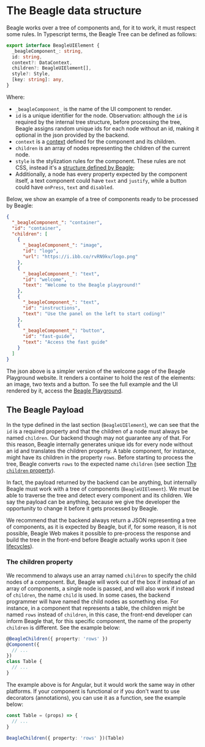 # The Beagle data structure

Beagle works over a tree of components and, for it to work, it must respect some rules. In
Typescript terms, the Beagle Tree can be defined as follows:

```typescript
export interface BeagleUIElement {
  _beagleComponent_: string,
  id: string,
  context?: DataContext,
  children?: BeagleUIElement[],
  style?: Style,
  [key: string]: any,
}
```

Where:

- `_beagleComponent_` is the name of the UI component to render.
- `id` is a unique identifier for the node. Observation: although the `id` is required by the
internal tree structure, before processing the tree, Beagle assigns random unique ids for each node
without an id, making it optional in the json provided by the backend.
- `context` is a [context](https://docs.usebeagle.io/resources/comunication-between-components-and-context)
defined for the component and its children.
- `children` is an array of nodes representing the children of the current node.
- `style` is the stylization rules for the component. These rules are not CSS, instead it's a
[structure defined by Beagle](https://docs.usebeagle.io/resources/estilizacao/web#stylizing-components-through-json);
- Additionally, a node has every property expected by the component itself, a text component could
have `text` and `justify`, while a button could have `onPress`, `text` and `disabled`.

Below, we show an example of a tree of components ready to be processed by Beagle:

```json
{
  "_beagleComponent_": "container",
  "id": "container",
  "children": [
    {
      "_beagleComponent_": "image",
      "id": "logo",
      "url": "https://i.ibb.co/rvRN9kv/logo.png"
    },
    {
      "_beagleComponent_": "text",
      "id": "welcome",
      "text": "Welcome to the Beagle playground!"
    },
    {
      "_beagleComponent_": "text",
      "id": "instructions",
      "text": "Use the panel on the left to start coding!"
    },
    {
      "_beagleComponent_": "button",
      "id": "fast-guide",
      "text": "Access the fast guide"
    }
  ]
}
```

The json above is a simpler version of the welcome page of the Beagle Playground website. It
renders a container to hold the rest of the elements: an image, two texts and a button. To see the
full example and the UI rendered by it, access the
[Beagle Playground](https://beagle-playground.netlify.app/).

## The Beagle Payload

In the type defined in the last section (`BeagleUIElement`), we can see that the `id` is a required
property and that the children of a node must always be named `children`. Our backend though may not
guarantee any of that. For this reason, Beagle internally generates unique ids for every node
without an id and translates the children property. A table component, for instance, might have its
children in the property `rows`. Before starting to process the tree, Beagle converts `rows` to the
expected name `children` (see section [The `children` property](#The-Children-Property)).

In fact, the payload returned by the backend can be anything, but internally Beagle must work with
a tree of components (`BeagleUIElement`). We must be able to traverse the tree and detect every
component and its children. We say the payload can be anything, because we give the developer the
opportunity to change it before it gets processed by Beagle.

We recommend that the backend always return a JSON representing a tree of components, as it is
expected by Beagle, but if, for some reason, it is not possible, Beagle Web makes it possible to
pre-process the response and build the tree in the front-end before Beagle actually works upon it
(see [lifecycles](/renderization.md)).

### The children property

We recommend to always use an array named `children` to specify the child nodes of a component. But,
Beagle will work out of the box if instead of an array of components, a single node is passed, and
will also work if instead of `children`, the name `child` is used. In some cases, the backend
programmer will have named the child nodes as something else. For instance, in a component that
represents a table, the children might be named `rows` instead of `children`, in this case, the
front-end developer can inform Beagle that, for this specific component, the name of the property
`children` is different. See the example below:

```typescript
@BeagleChildren({ property: 'rows' })
@Component({
  // ...
})
class Table {
  // ...
}
```

The example above is for Angular, but it would work the same way in other platforms. If your
component is functional or if you don't want to use decorators (annotations), you can use it as a
function, see the example below:

```typescript
const Table = (props) => {
  // ...
}

BeagleChildren({ property: 'rows' })(Table)
```

